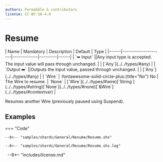 ```yaml
---
authors: Formabble & contributors
license: CC-BY-SA-4.0
---
```



# Resume

<div class="sh-parameters" markdown="1">
| Name | Mandatory | Description | Default | Type |
|------|---------------------|-------------|---------|------|
| `⬅️ Input` ||Any input type is accepted. The input value will pass through unchanged. | | [`Any`](../../types/#any) |
| `Output ➡️` ||Outputs the input value, passed through unchanged. | | [`Any`](../../types/#any) |
| `Wire` | :fontawesome-solid-circle-plus:{title="No"} No  | The Wire to resume. | `None` | [`Wire`](../../types/#wire)[`String`](../../types/#string)[`None`](../../types/#none)[`&Wire`](../../types/#contextvar) |

</div>

Resumes another Wire (previously paused using Suspend).

## Examples

=== "Code"

  ```x86asm linenums="1"
  --8<-- "samples/shards/General/Resume/Resume.shs"
  ```

  ```
  --8<-- "samples/shards/General/Resume/Resume.shs.log"
  ```
&nbsp;
--8<-- "includes/license.md"

